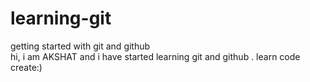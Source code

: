 # learning-git

getting started with git and github<br>
hi, i am AKSHAT and i have started learning git and github .
learn code create:)
